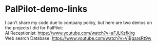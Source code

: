 # PalPilot-demo-links
I can't share my code due to company policy, but here are two demos on the projects I did for PalPilot: <br/>
AI Receptionist: https://www.youtube.com/watch?v=aFJLKzfklrg <br/>
Web search Database: https://www.youtube.com/watch?v=ViBgsasRt9w
